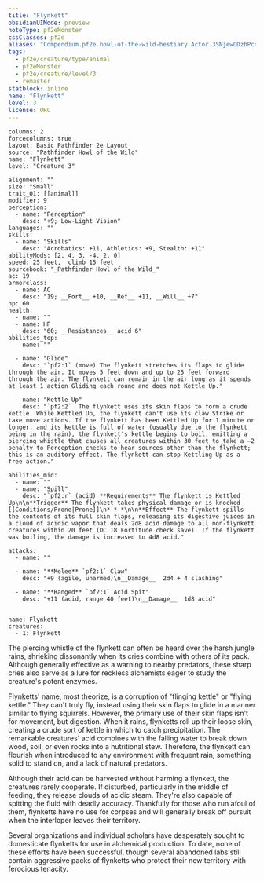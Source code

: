 ```yaml
---
title: "Flynkett"
obsidianUIMode: preview
noteType: pf2eMonster
cssClasses: pf2e
aliases: "Compendium.pf2e.howl-of-the-wild-bestiary.Actor.3SNjewODzhPcxx9y" 
tags:
  - pf2e/creature/type/animal
  - pf2eMonster
  - pf2e/creature/level/3
  - remaster
statblock: inline
name: "Flynkett"
level: 3
license: ORC
---
```


```statblock
columns: 2
forcecolumns: true
layout: Basic Pathfinder 2e Layout
source: "Pathfinder Howl of the Wild"
name: "Flynkett"
level: "Creature 3"

alignment: ""
size: "Small"
trait_01: [[animal]]
modifier: 9
perception:
  - name: "Perception"
    desc: "+9; Low-Light Vision"
languages: ""
skills:
  - name: "Skills"
    desc: "Acrobatics: +11, Athletics: +9, Stealth: +11"
abilityMods: [2, 4, 3, -4, 2, 0]
speed: 25 feet,  climb 15 feet
sourcebook: "_Pathfinder Howl of the Wild_"
ac: 19
armorclass:
  - name: AC
    desc: "19; __Fort__ +10, __Ref__ +11, __Will__ +7"
hp: 60
health:
  - name: ""
  - name: HP
    desc: "60; __Resistances__ acid 6"
abilities_top:
  - name: ""

  - name: "Glide"
    desc: "`pf2:1` (move) The flynkett stretches its flaps to glide through the air. It moves 5 feet down and up to 25 feet forward through the air. The flynkett can remain in the air long as it spends at least 1 action Gliding each round and does not Kettle Up."

  - name: "Kettle Up"
    desc: "`pf2:2`  The flynkett uses its skin flaps to form a crude kettle. While Kettled Up, the flynkett can't use its claw Strike or take move actions. If the flynkett has been Kettled Up for 1 minute or longer, and its kettle is full of water (usually due to the flynkett being in the rain), the flynkett's kettle begins to boil, emitting a piercing whistle that causes all creatures within 30 feet to take a –2 penalty to Perception checks to hear sources other than the flynkett; this is an auditory effect. The flynkett can stop Kettling Up as a free action."

abilities_mid:
  - name: ""
  - name: "Spill"
    desc: "`pf2:r` (acid) **Requirements** The flynkett is Kettled Up\n\n**Trigger** The flynkett takes physical damage or is knocked [[Conditions/Prone|Prone]]\n* * *\n\n**Effect** The flynkett spills the contents of its full skin flaps, releasing its digestive juices in a cloud of acidic vapor that deals 2d8 acid damage to all non-flynkett creatures within 20 feet (DC 18 Fortitude check save). If the flynkett was boiling, the damage is increased to 4d8 acid."

attacks:
  - name: ""

  - name: "**Melee** `pf2:1` Claw"
    desc: "+9 (agile, unarmed)\n__Damage__  2d4 + 4 slashing"

  - name: "**Ranged** `pf2:1` Acid Spit"
    desc: "+11 (acid, range 40 feet)\n__Damage__  1d8 acid"
 
```

```encounter-table
name: Flynkett
creatures:
  - 1: Flynkett
```



The piercing whistle of the flynkett can often be heard over the harsh jungle rains, shrieking dissonantly when its cries combine with others of its pack. Although generally effective as a warning to nearby predators, these sharp cries also serve as a lure for reckless alchemists eager to study the creature's potent enzymes.

Flynketts' name, most theorize, is a corruption of "flinging kettle" or "flying kettle." They can't truly fly, instead using their skin flaps to glide in a manner similar to flying squirrels. However, the primary use of their skin flaps isn't for movement, but digestion. When it rains, flynketts roll up their loose skin, creating a crude sort of kettle in which to catch precipitation. The remarkable creatures' acid combines with the falling water to break down wood, soil, or even rocks into a nutritional stew. Therefore, the flynkett can flourish when introduced to any environment with frequent rain, something solid to stand on, and a lack of natural predators.

Although their acid can be harvested without harming a flynkett, the creatures rarely cooperate. If disturbed, particularly in the middle of feeding, they release clouds of acidic steam. They're also capable of spitting the fluid with deadly accuracy. Thankfully for those who run afoul of them, flynketts have no use for corpses and will generally break off pursuit when the interloper leaves their territory.

Several organizations and individual scholars have desperately sought to domesticate flynketts for use in alchemical production. To date, none of these efforts have been successful, though several abandoned labs still contain aggressive packs of flynketts who protect their new territory with ferocious tenacity.
